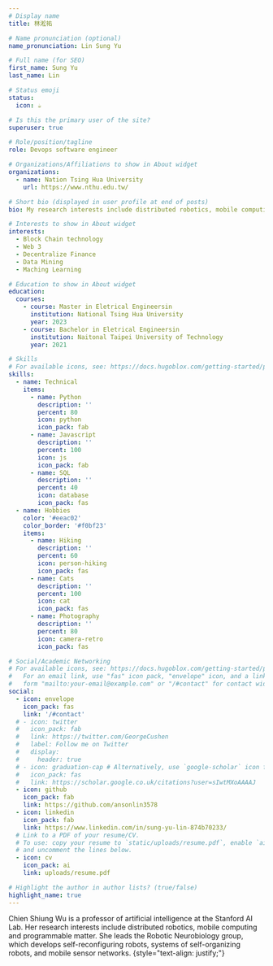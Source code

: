 ```yaml
---
# Display name
title: 林淞祐

# Name pronunciation (optional)
name_pronunciation: Lin Sung Yu

# Full name (for SEO)
first_name: Sung Yu
last_name: Lin

# Status emoji
status:
  icon: ☕️

# Is this the primary user of the site?
superuser: true

# Role/position/tagline
role: Devops software engineer

# Organizations/Affiliations to show in About widget
organizations:
  - name: Nation Tsing Hua University
    url: https://www.nthu.edu.tw/

# Short bio (displayed in user profile at end of posts)
bio: My research interests include distributed robotics, mobile computing and programmable matter.

# Interests to show in About widget
interests:
  - Block Chain technology
  - Web 3
  - Decentralize Finance
  - Data Mining
  - Maching Learning

# Education to show in About widget
education:
  courses:
    - course: Master in Eletrical Engineersin
      institution: National Tsing Hua University
      year: 2023
    - course: Bachelor in Eletrical Engineersin
      institution: Naitonal Taipei University of Technology
      year: 2021

# Skills
# For available icons, see: https://docs.hugoblox.com/getting-started/page-builder/#icons
skills:
  - name: Technical
    items:
      - name: Python
        description: ''
        percent: 80
        icon: python
        icon_pack: fab
      - name: Javascript
        description: ''
        percent: 100
        icon: js
        icon_pack: fab
      - name: SQL
        description: ''
        percent: 40
        icon: database
        icon_pack: fas
  - name: Hobbies
    color: '#eeac02'
    color_border: '#f0bf23'
    items:
      - name: Hiking
        description: ''
        percent: 60
        icon: person-hiking
        icon_pack: fas
      - name: Cats
        description: ''
        percent: 100
        icon: cat
        icon_pack: fas
      - name: Photography
        description: ''
        percent: 80
        icon: camera-retro
        icon_pack: fas

# Social/Academic Networking
# For available icons, see: https://docs.hugoblox.com/getting-started/page-builder/#icons
#   For an email link, use "fas" icon pack, "envelope" icon, and a link in the
#   form "mailto:your-email@example.com" or "/#contact" for contact widget.
social:
  - icon: envelope
    icon_pack: fas
    link: '/#contact'
  # - icon: twitter
  #   icon_pack: fab
  #   link: https://twitter.com/GeorgeCushen
  #   label: Follow me on Twitter
  #   display:
  #     header: true
  # - icon: graduation-cap # Alternatively, use `google-scholar` icon from `ai` icon pack
  #   icon_pack: fas
  #   link: https://scholar.google.co.uk/citations?user=sIwtMXoAAAAJ
  - icon: github
    icon_pack: fab
    link: https://github.com/ansonlin3578
  - icon: linkedin
    icon_pack: fab
    link: https://www.linkedin.com/in/sung-yu-lin-874b70233/
  # Link to a PDF of your resume/CV.
  # To use: copy your resume to `static/uploads/resume.pdf`, enable `ai` icons in `params.yaml`,
  # and uncomment the lines below.
  - icon: cv
    icon_pack: ai
    link: uploads/resume.pdf

# Highlight the author in author lists? (true/false)
highlight_name: true
---
```


Chien Shiung Wu is a professor of artificial intelligence at the Stanford AI Lab. Her research interests include distributed robotics, mobile computing and programmable matter. She leads the Robotic Neurobiology group, which develops self-reconfiguring robots, systems of self-organizing robots, and mobile sensor networks.
{style="text-align: justify;"}
